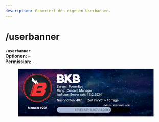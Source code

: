 ```yaml
---
description: Generiert den eigenen Userbanner.
---
```


# /userbanner

**`/userbanner`**\
**Optionen:** –\
**Permission:** -

<div align="center">

<figure><img src="../../.gitbook/assets/userbanner_bkbbenedikt (1).png" alt=""><figcaption></figcaption></figure>

</div>
